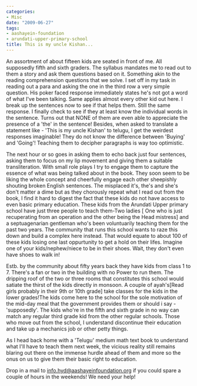 ```yaml
---
categories:
- Misc
date: "2009-06-27"
tags:
- aashayein-foundation
- arundati-upper-primary-school
title: This is my uncle Kishan...
---
```


An assortment of about fifteen kids are seated in front of me. All supposedly fifth and sixth graders. The syllabus mandates me to read out to them a story and ask them questions based on it. Something akin to the reading comprehension questions that we solve. I set off in my task in reading out a para and asking the one in the third row a very simple question. His poker faced response immediately states he's not got a word of what I've been talking. Same applies almost every other kid out here. I break up the sentences now to see if that helps them. Still the same response. I finally check to see if they at least know the individual words in the sentence. Turns out that NONE of them are even able to appreciate the presence of a 'the' in the sentence! Besides, when asked to translate a statement like - 'This is my uncle Kishan' to telugu, I get the weirdest responses imaginable! They do not know the difference between 'Buying' and 'Going'! Teaching them to decipher paragraphs is way too optimistic.

The next hour or so goes in asking them to echo back just four sentences, asking them to focus on my lip movement and giving them a suitable transliteration. With small role plays I try to engage them to capture the essence of what was being talked about in the book. They soon seem to be liking the whole concept and cheerfully engage each other sheepishly shouting broken English sentences. The misplaced it's, the's and she's don't matter a dime but as they chorously repeat what I read out from the book, I find it hard to digest the fact that these kids do not have access to even basic primary education. These kids from the Arundati Upper primary school have just three people to teach them-Two ladies \[ One who is just recuperating from an operation and the other being the Head mistress\] and a septuagenarian gentleman who's been voluntuarily teaching them for the past two years. The community that runs this school wants to raze this down and build a complex here instead. That would equate to about 100 of these kids losing one last oppurtunity to get a hold on their lifes. Imagine one of your kids/nephew/niece to be in their shoes. Wait, they don't even have shoes to walk in!

Estb. by the community about fifty years back they have kids from class 1 to 7. There's a fan or two in the building with no Power to run them. The dripping roof of the two or three rooms that constitutes this school would satiate the thirst of the kids directly in monsoon. A couple of ayah's\[Read girls probably in their 9th or 10th grade\] take classes for the kids in the lower grades!The kids come here to the school for the sole motivation of the mid-day meal that the government provides them or should i say - 'supposedly'. The kids who're in the fifth and sixth grade in no way can match any regular third grade kid from the other regular schools. Those who move out from the school, I understand discontinue their education and take up a mechanics job or other petty things.

As I head back home with a 'Telugu' medium math text book to understand what I'll have to teach them next week, the vicious reality still remains blaring out there on the immense hurdle ahead of them and more so the onus on us to give them their basic right to education.

Drop in a mail to [info.hyd@aashayeinfoundation.org](mailto:info.hyd@aashayeinfoundation.org) if you could spare a couple of hours in the weekends! We need your help!
